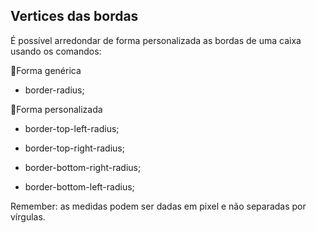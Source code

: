 ## Vertices das bordas

É possível arredondar de forma personalizada as bordas de uma caixa usando os comandos: 

🔸Forma genérica
- border-radius;

🔸Forma personalizada
- border-top-left-radius;

- border-top-right-radius;

- border-bottom-right-radius;

- border-bottom-left-radius;

Remember: as medidas podem ser dadas em pixel e não separadas por vírgulas.